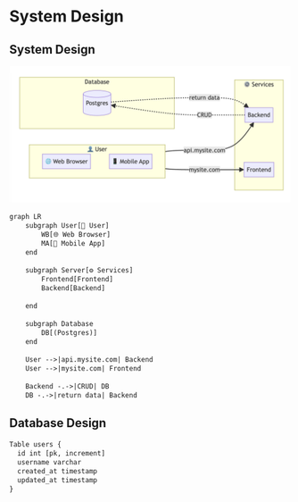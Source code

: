 # System Design

## System Design

![](system-design.png)

```
graph LR
    subgraph User[👤 User]
        WB[🌐 Web Browser]
        MA[📱 Mobile App]
    end
   
    subgraph Server[⚙️ Services]
        Frontend[Frontend]
        Backend[Backend]
        
    end

    subgraph Database
        DB[(Postgres)]
    end

    User -->|api.mysite.com| Backend
    User -->|mysite.com| Frontend

    Backend -.->|CRUD| DB
    DB -.->|return data| Backend
```

## Database Design

```
Table users {
  id int [pk, increment]
  username varchar
  created_at timestamp
  updated_at timestamp
}
```